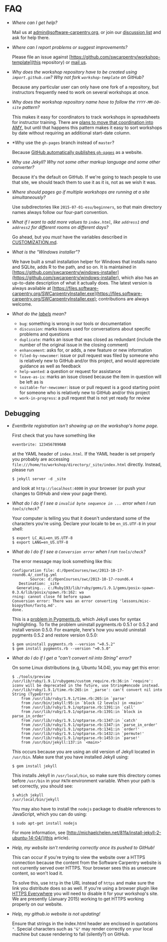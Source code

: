 # FAQ

*   *Where can I get help?*

    Mail us at [admin@software-carpentry.org](mailto:admin@software-carpentry.org),
    or join our [discussion list](https://lists.software-carpentry.org/mailman/listinfo/discuss_lists.software-carpentry.org)
    and ask for help there.

*   *Where can I report problems or suggest improvements?*

    Please file an issue against [https://github.com/swcarpentry/workshop-template](this repository)
    or [mail us](mailto:admin@software-carpentry.org).

*   *Why does the workshop repository have to be created using `import.github.com`? Why not fork `workshop-template` on GitHub?*

    Because any particular user can only have one fork of a repository,
    but instructors frequently need to work on several workshops at once.

*   *Why does the workshop repository name have to follow the `YYYY-MM-DD-site` pattern?*

    This makes it easy for coordinators to track workshops in
    spreadsheets for instructor training.
    There are [plans to move that coordination into AMY][amy-training],
    but until that happens this pattern makes it easy to sort workshops
    by date without requiring an additional start-date column.

*   *Why use the `gh-pages` branch instead of `master`?

    Because [GitHub automatically publishes `gh-pages`](https://help.github.com/articles/creating-project-pages-manually/)
    as a website.

*   *Why use Jekyll?  Why not some other markup language and some other converter?*

    Because it's the default on GitHub.
    If we're going to teach people to use that site,
    we should teach them to use it as it is,
    not as we wish it was.

*   *Where should pages go if multiple workshops are running at a site simultaneously?*

    Use subdirectories like `2015-07-01-esu/beginners`,
    so that main directory names always follow our four-part convention.

*   *What if I want to add more values to `index.html`, like `address1` and `address2` for different rooms on different days?*

    Go ahead,
    but you *must* have the variables described in [CUSTOMIZATION.md](CUSTOMIZATION.md).

*   *What is the "Windows installer"?*

    We have built a small installation helper for Windows
    that installs nano and SQLite, adds R to the path, and so on.
    It is maintained in
    [https://github.com/swcarpentry/windows-installer](https://github.com/swcarpentry/windows-installer),
    which also has an up-to-date description of what it actually does.
    The latest version is always available at
    [https://files.software-carpentry.org/SWCarpentryInstaller.exe](https://files.software-carpentry.org/SWCarpentryInstaller.exe);
    contributions are always welcome.

*   *What do the [labels](https://github.com/swcarpentry/lesson-template/issues?q=is%3Aopen+is%3Aissue) mean?*

    *   `bug`: something is wrong in our tools or documentation
    *   `discussion`: marks issues used for conversations about specific problems and questions
    *   `duplicate`: marks an issue that was closed as redundant (include the number of the original issue in the closing comment)
    *   `enhancement`: asks for, or adds, a new feature or new information
    *   `filed-by-newcomer`: issue or pull request was filed by someone who is relatively new to GitHub and/or this project,
        and would appreciate guidance as well as feedback
    *   `help-wanted`: a question or request for assistance
    *   `leave-as-is`: marks an issue closed because the item in question will be left as is
    *   `suitable-for-newcomer`: issue or pull request is a good starting point for someone who is relatively new to GitHub and/or this project
    *   `work-in-progress`: a pull request that is not yet ready for review

## Debugging

*   *Eventbrite registration isn't showing up on the workshop's home page.*

    First check that you have something like

    ~~~
    eventbrite: 1234567890AB
    ~~~

    at the YAML header of `index.html`.
    If the YAML header is set properly you probably are accessing
    `file:///home/to/workshop/directory/_site/index.html` directly.
    Instead,
    please run

    ~~~
    $ jekyll server -d _site
    ~~~

    and look at `http://localhost:4000` in your browser
    (or push your changes to GitHub and view your page there).

*   *What do I do if I see a `invalid byte sequence in ...` error when I run `tools/check`?*

    Your computer is telling you that it doesn't understand some of the characters you're using.
    Declare your locale to be `en_US.UTF-8` in your shell:

    ~~~
    $ export LC_ALL=en_US.UTF-8
    $ export LANG=en_US.UTF-8
    ~~~

*   *What do I do if I see a `Conversion error` when I run `tools/check`?*

    The error message may look something like this:

    ~~~
    Configuration file: d:/OpenCourses/swc/2013-10-17-round6.4/_config.yml
            Source: d:/OpenCourses/swc/2013-10-17-round6.4
       Destination: _site
      Generating... c:/Ruby193/lib/ruby/gems/1.9.1/gems/posix-spawn-0.3.6/lib/posix/spawn.rb:162: wa
    rning: cannot close fd before spawn
    Conversion error: There was an error converting 'lessons/misc-biopython/fastq.md'.
    done.
    ~~~

    This is a [problem in Pygments.rb](https://stackoverflow.com/questions/17364028/jekyll-on-windows-pygments-not-working),
    which Jekyll uses for syntax highlighting.
    To fix the problem
    uninstall pygments.rb 0.5.1 or 0.5.2 and install version 0.5.0.
    For example, here's how you would uninstall pygments 0.5.2 and restore version 0.5.0:

    ~~~
    $ gem uninstall pygments.rb --version "=0.5.2"
    $ gem install pygments.rb --version "=0.5.0"
    ~~~

*   *What do I do if I get a "can't convert nil into String" error?*

    On some Linux distributions (e.g, Ubuntu 14.04), you may get this error:

    ~~~
    $ ./tools/preview
    /usr/lib/ruby/1.9.1/rubygems/custom_require.rb:36:in `require': iconv will be deprecated in the future, use String#encode instead.
    /usr/lib/ruby/1.9.1/time.rb:265:in `_parse': can't convert nil into String (TypeError)
	    from /usr/lib/ruby/1.9.1/time.rb:265:in `parse'
	    from /usr/bin/jekyll:95:in `block (2 levels) in <main>'
	    from /usr/lib/ruby/1.9.1/optparse.rb:1391:in `call'
	    from /usr/lib/ruby/1.9.1/optparse.rb:1391:in `block in parse_in_order'
	    from /usr/lib/ruby/1.9.1/optparse.rb:1347:in `catch'
	    from /usr/lib/ruby/1.9.1/optparse.rb:1347:in `parse_in_order'
	    from /usr/lib/ruby/1.9.1/optparse.rb:1341:in `order!'
	    from /usr/lib/ruby/1.9.1/optparse.rb:1432:in `permute!'
	    from /usr/lib/ruby/1.9.1/optparse.rb:1453:in `parse!'
	    from /usr/bin/jekyll:137:in `<main>'
    ~~~

    This occurs because you are using an old version of Jekyll located in `/usr/bin`.
    Make sure that you have installed Jekyll using:

    ~~~
    $ gem install jekyll
    ~~~

    This installs Jekyll in `/usr/local/bin`,
    so make sure this directory comes before `/usr/bin` in your `PATH` environment variable.
    When your path is set correctly,
    you should see:

    ~~~
    $ which jekyll
    /usr/local/bin/jekyll
    ~~~

    You may also have to install the `nodejs` package to disable references to JavaScript,
    which you can do using:

    ~~~
    $ sudo apt-get install nodejs
    ~~~

    For more information, see
    [http://michaelchelen.net/81fa/install-jekyll-2-ubuntu-14-04/](this article).

*   *Help, my website isn't rendering correctly once its pushed to GitHub!*

    This can occur if you're trying to view the website over a HTTPS connection
    because the content from the Software Carpentry website is not currently served over HTTPS.
    Your browser sees this as unsecure content, so won't load it.

    To solve this,
    use `http` in the URL instead of `https`
    and make sure the link you distribute does so as well.
    If you're using a browser plugin like [HTTPS Everywhere](https://www.eff.org/https-everywhere)
    you will need to disable it for your workshop's site.
    We are presently (January 2015) working to get HTTPS working properly on our website.

*   *Help, my github.io website is not updating!*

    Ensure that strings in the index.html header are enclosed in quotations `"`. Special characters such as `"&"` may render correctly on your local machine but cause rendering to fail (silently?) on GitHub.

[amy-training]: https://github.com/numfocus/gsoc/blob/0f76b09e1147d9dc5d55c4fb822639740fdaf58f/2016/ideas-list-swc.md#manage-workflow-for-instructor-training
